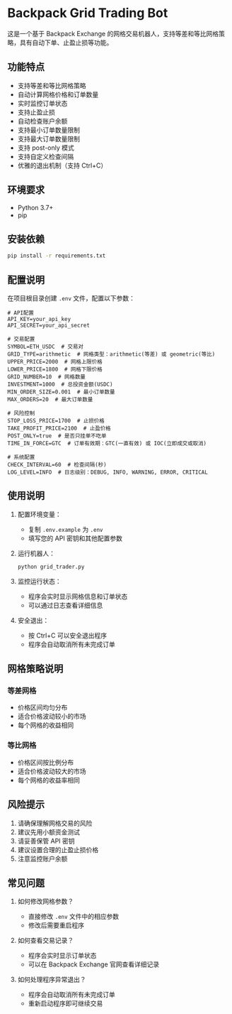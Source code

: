 # Backpack Grid Trading Bot

这是一个基于 Backpack Exchange 的网格交易机器人，支持等差和等比网格策略，具有自动下单、止盈止损等功能。

## 功能特点

- 支持等差和等比网格策略
- 自动计算网格价格和订单数量
- 实时监控订单状态
- 支持止盈止损
- 自动检查账户余额
- 支持最小订单数量限制
- 支持最大订单数量限制
- 支持 post-only 模式
- 支持自定义检查间隔
- 优雅的退出机制（支持 Ctrl+C）

## 环境要求

- Python 3.7+
- pip

## 安装依赖

```bash
pip install -r requirements.txt
```

## 配置说明

在项目根目录创建 `.env` 文件，配置以下参数：

```env
# API配置
API_KEY=your_api_key
API_SECRET=your_api_secret

# 交易配置
SYMBOL=ETH_USDC  # 交易对
GRID_TYPE=arithmetic  # 网格类型：arithmetic(等差) 或 geometric(等比)
UPPER_PRICE=2000  # 网格上限价格
LOWER_PRICE=1800  # 网格下限价格
GRID_NUMBER=10  # 网格数量
INVESTMENT=1000  # 总投资金额(USDC)
MIN_ORDER_SIZE=0.001  # 最小订单数量
MAX_ORDERS=20  # 最大订单数量

# 风险控制
STOP_LOSS_PRICE=1700  # 止损价格
TAKE_PROFIT_PRICE=2100  # 止盈价格
POST_ONLY=true  # 是否只挂单不吃单
TIME_IN_FORCE=GTC  # 订单有效期：GTC(一直有效) 或 IOC(立即成交或取消)

# 系统配置
CHECK_INTERVAL=60  # 检查间隔(秒)
LOG_LEVEL=INFO  # 日志级别：DEBUG, INFO, WARNING, ERROR, CRITICAL
```

## 使用说明

1. 配置环境变量：
   - 复制 `.env.example` 为 `.env`
   - 填写您的 API 密钥和其他配置参数

2. 运行机器人：
   ```bash
   python grid_trader.py
   ```

3. 监控运行状态：
   - 程序会实时显示网格信息和订单状态
   - 可以通过日志查看详细信息

4. 安全退出：
   - 按 Ctrl+C 可以安全退出程序
   - 程序会自动取消所有未完成订单

## 网格策略说明

### 等差网格
- 价格区间均匀分布
- 适合价格波动较小的市场
- 每个网格的收益相同

### 等比网格
- 价格区间按比例分布
- 适合价格波动较大的市场
- 每个网格的收益率相同

## 风险提示

1. 请确保理解网格交易的风险
2. 建议先用小额资金测试
3. 请妥善保管 API 密钥
4. 建议设置合理的止盈止损价格
5. 注意监控账户余额

## 常见问题

1. 如何修改网格参数？
   - 直接修改 `.env` 文件中的相应参数
   - 修改后需要重启程序

2. 如何查看交易记录？
   - 程序会实时显示订单状态
   - 可以在 Backpack Exchange 官网查看详细记录

3. 如何处理程序异常退出？
   - 程序会自动取消所有未完成订单
   - 重新启动程序即可继续交易
